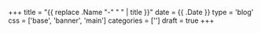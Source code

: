 +++
title = "{{ replace .Name "-" " " | title }}"
date = {{ .Date }}
type = 'blog'
css = ['base', 'banner', 'main']
categories = ['']
draft = true
+++

